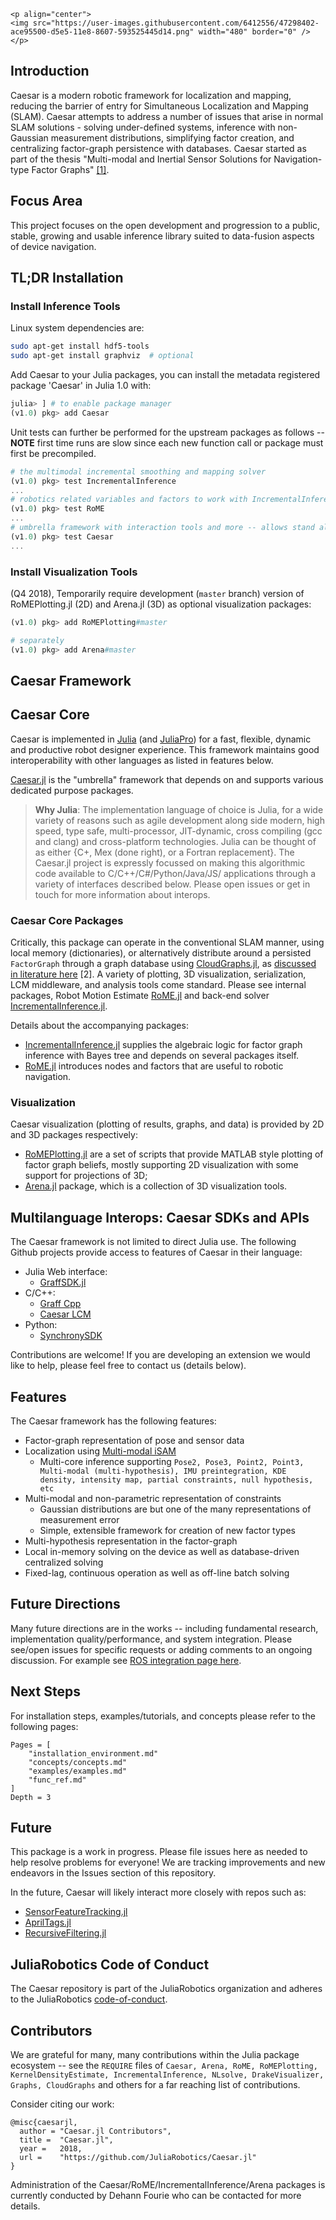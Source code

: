 ```@raw html
<p align="center">
<img src="https://user-images.githubusercontent.com/6412556/47298402-ace95500-d5e5-11e8-8607-593525445d14.png" width="480" border="0" />
</p>
```

## Introduction
Caesar is a modern robotic framework for localization and mapping, reducing the barrier of entry for Simultaneous Localization and Mapping (SLAM). Caesar attempts to address a number of issues that arise in normal SLAM solutions - solving under-defined systems, inference with non-Gaussian measurement distributions, simplifying factor creation, and centralizing factor-graph persistence with databases. Caesar started as part of the thesis "Multi-modal and Inertial Sensor Solutions for Navigation-type Factor Graphs" [[1]](https://darchive.mblwhoilibrary.org/bitstream/handle/1912/9305/Fourie_thesis.pdf?sequence=1).

## Focus Area

This project focuses on the open development and progression to a public, stable, growing and usable inference library suited to data-fusion aspects of device navigation.

## TL;DR Installation

### Install Inference Tools

Linux system dependencies are:
```bash
sudo apt-get install hdf5-tools
sudo apt-get install graphviz  # optional
```

Add Caesar to your Julia packages, you can install the metadata registered package 'Caesar' in Julia 1.0 with:
```julia
julia> ] # to enable package manager
(v1.0) pkg> add Caesar
```

Unit tests can further be performed for the upstream packages as follows -- **NOTE** first time runs are slow since each new function call or package must first be precompiled.
```julia
# the multimodal incremental smoothing and mapping solver
(v1.0) pkg> test IncrementalInference
...
# robotics related variables and factors to work with IncrementalInference -- can be used standalone SLAM system
(v1.0) pkg> test RoME
...
# umbrella framework with interaction tools and more -- allows stand alone and server based solving
(v1.0) pkg> test Caesar
...
```

### Install Visualization Tools

(Q4 2018), Temporarily require development (`master` branch) version of RoMEPlotting.jl (2D) and Arena.jl (3D) as optional visualization packages:
```julia
(v1.0) pkg> add RoMEPlotting#master

# separately
(v1.0) pkg> add Arena#master
```

## Caesar Framework

## Caesar Core
Caesar is implemented in [Julia](http://www.julialang.org/) (and [JuliaPro](http://www.juliacomputing.com)) for a fast, flexible, dynamic and productive robot designer experience. This framework maintains good interoperability with other languages as listed in features below.

[Caesar.jl](http://www.github.com/JuliaRobotics/Caesar.jl) is the "umbrella" framework that depends on and supports various dedicated purpose packages.

> **Why Julia**: The implementation language of choice is Julia, for a wide variety of reasons such as agile development along side modern, high speed, type safe, multi-processor, JIT-dynamic, cross compiling (gcc and clang) and cross-platform technologies.  Julia can be thought of as either {C+, Mex (done right), or a Fortran replacement}.  The Caesar.jl project is expressly focussed on making this algorithmic code available to C/C++/C#/Python/Java/JS/ applications through a variety of interfaces described below.  Please open issues or get in touch for more information about interops.

### Caesar Core Packages
Critically, this package can operate in the conventional SLAM manner, using local memory (dictionaries), or alternatively distribute around a persisted `FactorGraph` through a graph database using [CloudGraphs.jl](https://github.com/GearsAD/CloudGraphs.jl.git), as [discussed in literature here](http://people.csail.mit.edu/spillai/projects/cloud-graphs/2017-icra-cloudgraphs.pdf) [2]. A variety of plotting, 3D visualization, serialization, LCM middleware, and analysis tools come standard. Please see internal packages, Robot Motion Estimate [RoME.jl](http://www.github.com/JuliaRobotics/RoME.jl) and back-end solver [IncrementalInference.jl](http://www.github.com/JuliaRobotics/IncrementalInference.jl).

Details about the accompanying packages:
* [IncrementalInference.jl](http://www.github.com/JuliaRobotics/IncrementalInference.jl) supplies the algebraic logic for factor graph inference with Bayes tree and depends on several packages itself.
* [RoME.jl](http://www.github.com/JuliaRobotics/RoME.jl) introduces nodes and factors that are useful to robotic navigation.

### Visualization

Caesar visualization (plotting of results, graphs, and data) is provided by 2D and 3D packages respectively:
* [RoMEPlotting.jl](http://www.github.com/JuliaRobotics/RoMEPlotting.jl) are a set of scripts that provide MATLAB style plotting of factor graph beliefs, mostly supporting 2D visualization with some support for projections of 3D;
* [Arena.jl](https://github.com/dehann/Arena.jl) package, which is a collection of 3D visualization tools.

## Multilanguage Interops: Caesar SDKs and APIs
The Caesar framework is not limited to direct Julia use. The following Github projects provide access to features of Caesar in their language:

* Julia Web interface:
  * [GraffSDK.jl](https://github.com/GearsAD/GraffSDK.jl)
* C/C++:
  * [Graff Cpp](https://github.com/MarineRoboticsGroup/graff_cpp)
  * [Caesar LCM](http://github.com/pvazteixeira/caesar-lcm)
* Python:
  * [SynchronySDK](https://github.com/nicrip/SynchronySDK_py)

Contributions are welcome! If you are developing an extension we would like to help, please feel free to contact us (details below).

## Features
The Caesar framework has the following features:
* Factor-graph representation of pose and sensor data
* Localization using [Multi-modal iSAM](http://www.juliarobotics.org/Caesar.jl/latest/refs/literature/#Related-Literature-1)
  * Multi-core inference supporting `Pose2, Pose3, Point2, Point3, Multi-modal (multi-hypothesis), IMU preintegration, KDE density, intensity map, partial constraints, null hypothesis, etc`
* Multi-modal and non-parametric representation of constraints
  * Gaussian distributions are but one of the many representations of measurement error
  * Simple, extensible framework for creation of new factor types
* Multi-hypothesis representation in the factor-graph
* Local in-memory solving on the device as well as database-driven centralized solving
* Fixed-lag, continuous operation as well as off-line batch solving

## Future Directions

Many future directions are in the works -- including fundamental research, implementation quality/performance, and system integration.  Please see/open issues for specific requests or adding comments to an ongoing discussion.  For example see [ROS integration page here](https://github.com/JuliaRobotics/Caesar.jl/issues/227).

## Next Steps
For installation steps, examples/tutorials, and concepts please refer to the following pages:

```@contents
Pages = [
    "installation_environment.md"
    "concepts/concepts.md"
    "examples/examples.md"
    "func_ref.md"
]
Depth = 3
```

## Future
This package is a work in progress. Please file issues here as needed to help resolve problems for everyone! We are tracking improvements and new endeavors in the Issues section of this repository.

In the future, Caesar will likely interact more closely with repos such as:
* [SensorFeatureTracking.jl](http://www.github.com/JuliaRobotics/SensorFeatureTracking.jl)
* [AprilTags.jl](http://www.github.com/JuliaRobotics/AprilTags.jl)
* [RecursiveFiltering.jl](http://www.github.com/JuliaRobotics/RecursiveFiltering.jl)

## JuliaRobotics Code of Conduct
The Caesar repository is part of the JuliaRobotics organization and adheres to the JuliaRobotics [code-of-conduct](https://github.com/JuliaRobotics/administration/blob/master/code_of_conduct.md).


## Contributors

We are grateful for many, many contributions within the Julia package ecosystem -- see the `REQUIRE` files of `Caesar, Arena, RoME, RoMEPlotting, KernelDensityEstimate, IncrementalInference, NLsolve, DrakeVisualizer, Graphs, CloudGraphs` and others for a far reaching list of contributions.

Consider citing our work:

```
@misc{caesarjl,
  author = "Caesar.jl Contributors",
  title =  "Caesar.jl",
  year =   2018,
  url =    "https://github.com/JuliaRobotics/Caesar.jl"
}
```

Administration of the Caesar/RoME/IncrementalInference/Arena packages is currently conducted by Dehann Fourie who can be contacted for more details.
